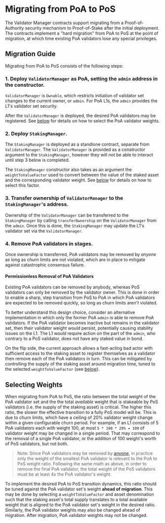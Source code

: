 # Migrating from PoA to PoS

The Validator Manager contracts support migrating from a Proof-of-Authority security mechanism to Proof-of-Stake after the initial deployment. The contracts implement a "hard migration" from PoA to PoS at the point of migration, at which time existing PoA validators lose any special privileges.

## Migration Guide

Migrating from PoA to PoS consists of the following steps:

### 1. Deploy `ValidatorManager` as PoA, setting the `admin` address in the constructor.

`ValidatorManager` is `Ownable`, which restricts initiation of validator set changes to the current owner, or `admin`. For PoA L1s, the `admin` provides the L1's validator set security.

After the `ValidatorManager` is deployed, the desired PoA validators may be registered. See [below](#selecting-weights) for details on how to select the PoA validator weights.

### 2. Deploy `StakingManager`.

The `StakingManager` is deployed as a standlone contract, separate from `ValidatorManager`. The `ValidatorManager` is provided as a constructor argument to the `StakingManager`, however they will not be able to interact until step 3 below is completed.

The `StakingManager` constructor also takes as an argument the `weightToValueFactor` used to convert between the value of the staked asset and the corresponding validator weight. See [below](#selecting-weights) for details on how to select this factor.

### 3. Transfer ownership of `ValidatorManager` to the `StakingManager`'s address.

Ownership of the `ValidatorManager` can be transferred to the `StakingManager` by calling `transferOwnership` on the `ValidatorManager` from the `admin`. Once this is done, the `StakingManager` may update the L1's validator set via the `ValidatorManager`.

### 4. Remove PoA validators in stages.

Once ownership is transferred, PoA validators may be removed by *anyone* as long as churn limits are not violated, which are in place to mitigate against catastrophic consensus failure.

#### Permissionless Removal of PoA Validators

Existing PoA validators can be removed by anybody, whereas PoS validators can only be removed by the validator owner. This is done in order to enable a sharp, step transition from PoS to PoA in which PoA validators are expected to be removed quickly, so long as churn limits aren't violated.

To better understand this design choice, consider an alternative implementation in which only the former PoA `admin` is able to remove PoA validators. If the PoA validator becomes inactive but remains in the validator set, then their validator weight would persist, potentially causing stability issues on the L1. The L1 would require action on the part of the `admin`, who contrary to a PoS validator, does not have any staked value in bond.

On the flip side, the current approach allows a fast-acting bad actor with sufficient access to the staking asset to register themselves as a validator then remove each of the PoA validators in turn. This can be mitigated by controlling the supply of the staking asset around migration time, tuned to the selected `weightToValueFactor` (see [below](#selecting-weights)).

## Selecting Weights

When migrating from PoA to PoS, the ratio between the total weight of the PoA validator set and the the total *available* weight that is stakeable by PoS validators (i.e. the supply of the staking asset) is critical. The higher this ratio, the slower the effective transition to a fully PoS model will be. This is due to churn limits, which have a ceiling of 20% validator weight change within a given configurable churn period. For example, if an L1 consists of 5 PoA validators each with weight 100, at most `5 * 100 * 20% = 100` of validator weight may be changed in a single period. That may correspond to the removal of a single PoA validator, or the addition of 100 weight's worth of PoS validators, but not both.

> Note: Since PoA validators may be removed by [anyone](#permissionless-removal-of-poa-validators), in practice only the weight of the smallest PoA validator is relevant to the PoA to PoS weight ratio. Following the same math as above, in order to remove the final PoA validator, the total weight of the PoS validators must be at least 4x the PoA validator's weight.

To implement the desired PoA to PoS transition dynamics, this ratio should be tuned against the PoA validator set's weight **ahead of migration**. This may be done by selecting a `weightToValueFactor` and asset denomination such that the staking asset's total supply translates to a total available weight that is aligned to the PoA validator set's weight in the desired ratio. Similarly, the PoA validator weights may also be changed ahead of migration. After migration, PoA validator weights may not be changed.